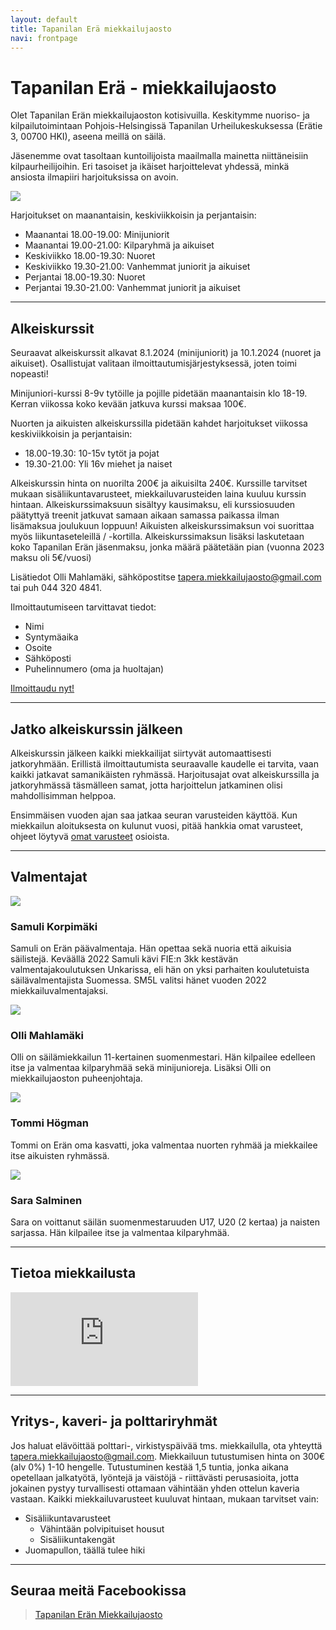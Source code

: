 ```yaml
---
layout: default
title: Tapanilan Erä miekkailujaosto
navi: frontpage
---
```


# Tapanilan Erä - miekkailujaosto

Olet Tapanilan Erän miekkailujaoston kotisivuilla. Keskitymme nuoriso- ja kilpailutoimintaan Pohjois-Helsingissä Tapanilan Urheilukeskuksessa (Erätie 3, 00700 HKI), aseena meillä on säilä.

Jäsenemme ovat tasoltaan kuntoilijoista maailmalla mainetta niittäneisiin kilpaurheilijoihin. Eri tasoiset ja ikäiset harjoittelevat yhdessä, minkä ansiosta ilmapiiri harjoituksissa on avoin.

<img id="logo" src="img/logo_era.jpg">

Harjoitukset on maanantaisin, keskiviikkoisin ja perjantaisin:

- Maanantai 18.00-19.00: Minijuniorit
- Maanantai 19.00-21.00: Kilparyhmä ja aikuiset
- Keskiviikko 18.00-19.30: Nuoret
- Keskiviikko 19.30-21.00: Vanhemmat juniorit ja aikuiset
- Perjantai 18.00-19.30: Nuoret
- Perjantai 19.30-21.00: Vanhemmat juniorit ja aikuiset

<hr>

## Alkeiskurssit

Seuraavat alkeiskurssit alkavat 8.1.2024 (minijuniorit) ja 10.1.2024 (nuoret ja aikuiset). Osallistujat valitaan ilmoittautumisjärjestyksessä, joten toimi nopeasti!

Minijuniori-kurssi 8-9v tytöille ja pojille pidetään maanantaisin klo 18-19. Kerran viikossa koko kevään jatkuva kurssi maksaa 100€.

Nuorten ja aikuisten alkeiskurssilla pidetään kahdet harjoitukset viikossa keskiviikkoisin ja perjantaisin:

- 18.00-19.30: 10-15v tytöt ja pojat
- 19.30-21.00: Yli 16v miehet ja naiset

Alkeiskurssin hinta on nuorilta 200€ ja aikuisilta 240€. Kurssille tarvitset mukaan sisäliikuntavarusteet, miekkailuvarusteiden laina kuuluu kurssin hintaan. Alkeiskurssimaksuun sisältyy kausimaksu, eli kurssiosuuden päätyttyä treenit jatkuvat samaan aikaan samassa paikassa ilman lisämaksua joulukuun loppuun! Aikuisten alkeiskurssimaksun voi suorittaa myös liikuntaseteleillä / -kortilla. Alkeiskurssimaksun lisäksi laskutetaan koko Tapanilan Erän jäsenmaksu, jonka määrä päätetään pian (vuonna 2023 maksu oli 5€/vuosi)

Lisätiedot Olli Mahlamäki, sähköpostitse [tapera.miekkailujaosto@gmail.com](mailto:tapera.miekkailujaosto@gmail.com) tai puh 044 320 4841.

Ilmoittautumiseen tarvittavat tiedot:

- Nimi
- Syntymäaika
- Osoite
- Sähköposti
- Puhelinnumero (oma ja huoltajan)

<a href="https://forms.gle/ASgjptjtKb7Tru9F7" class="register-button" role="button" target="_blank">Ilmoittaudu nyt!</a>

<hr>

## Jatko alkeiskurssin jälkeen

Alkeiskurssin jälkeen kaikki miekkailijat siirtyvät automaattisesti jatkoryhmään. Erillistä ilmoittautumista seuraavalle kaudelle ei tarvita, vaan kaikki jatkavat
samanikäisten ryhmässä. Harjoitusajat ovat alkeiskurssilla ja jatkoryhmässä täsmälleen samat, jotta harjoittelun jatkaminen olisi mahdollisimman helppoa.

Ensimmäisen vuoden ajan saa jatkaa seuran varusteiden käyttöä. Kun miekkailun aloituksesta on kulunut vuosi, pitää hankkia omat varusteet, ohjeet löytyvä
<a href="omat-varusteet/">omat varusteet</a> osioista.

<hr>

## Valmentajat

<div class="coach">
    <img src="img/samuli.jpg">
    <h3>Samuli Korpimäki</h3>

Samuli on Erän päävalmentaja. Hän opettaa sekä nuoria että aikuisia säilistejä. Keväällä 2022 Samuli kävi FIE:n 3kk kestävän valmentajakoulutuksen Unkarissa, eli hän
on yksi parhaiten koulutetuista säilävalmentajista Suomessa. SM5L valitsi hänet vuoden 2022 miekkailuvalmentajaksi.

</div>

<div class="coach">
    <img src="img/olli.jpg">
    <h3>Olli Mahlamäki</h3>

Olli on säilämiekkailun 11-kertainen suomenmestari. Hän kilpailee edelleen itse ja valmentaa kilparyhmää sekä minijunioreja. Lisäksi Olli on miekkailujaoston puheenjohtaja.

</div>

<div class="coach">
    <img src="img/tommi.jpg">
    <h3>Tommi Högman</h3>

Tommi on Erän oma kasvatti, joka valmentaa nuorten ryhmää ja miekkailee itse aikuisten ryhmässä.

</div>

<div class="coach">
    <img src="img/sara.jpg">
    <h3>Sara Salminen</h3>

Sara on voittanut säilän suomenmestaruuden U17, U20 (2 kertaa) ja naisten sarjassa. Hän kilpailee itse ja valmentaa kilparyhmää.

</div>

<hr>

## Tietoa miekkailusta

<div class="youtube">
    <iframe src="https://www.youtube.com/embed/nFLRsasWPwo" frameborder="0" allow="accelerometer; autoplay; encrypted-media; gyroscope; picture-in-picture fullscreen" allowfullscreen></iframe>
</div>

<hr>

## Yritys-, kaveri- ja polttariryhmät

Jos haluat elävöittää polttari-, virkistyspäivää tms. miekkailulla, ota yhteyttä [tapera.miekkailujaosto@gmail.com](mailto:tapera.miekkailujaosto@gmail.com). Miekkailuun tutustumisen hinta on 300€ (alv 0%) 1-10 hengelle. Tutustuminen kestää 1,5 tuntia, jonka aikana opetellaan jalkatyötä, lyöntejä ja väistöjä - riittävästi perusasioita, jotta jokainen pystyy turvallisesti ottamaan vähintään yhden ottelun kaveria vastaan. Kaikki miekkailuvarusteet kuuluvat hintaan, mukaan tarvitset vain:

- Sisäliikuntavarusteet
  - Vähintään polvipituiset housut
  - Sisäliikuntakengät
- Juomapullon, täällä tulee hiki

<hr>

## Seuraa meitä Facebookissa

<div id="fb-root"></div>
<script>(function(d, s, id) {
  var js, fjs = d.getElementsByTagName(s)[0];
  if (d.getElementById(id)) return;
  js = d.createElement(s); js.id = id;
  js.src = "//connect.facebook.net/fi_FI/sdk.js#xfbml=1&version=v2.5&appId=1374730552759931";
  fjs.parentNode.insertBefore(js, fjs);
}(document, 'script', 'facebook-jssdk'));</script>

<div class="fb-page" data-href="https://www.facebook.com/eramiekkailu" data-tabs="timeline" data-width="500" data-height="750" data-small-header="false" data-adapt-container-width="true" data-hide-cover="false" data-show-facepile="true"><div class="fb-xfbml-parse-ignore"><blockquote cite="https://www.facebook.com/eramiekkailu"><a href="https://www.facebook.com/eramiekkailu">Tapanilan Erän Miekkailujaosto</a></blockquote></div></div>
